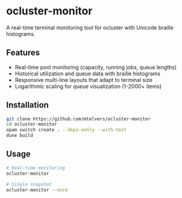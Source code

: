 # ocluster-monitor

A real-time terminal monitoring tool for ocluster with Unicode braille histograms.

## Features

- Real-time pool monitoring (capacity, running jobs, queue lengths)
- Historical utilization and queue data with braille histograms
- Responsive multi-line layouts that adapt to terminal size
- Logarithmic scaling for queue visualization (1-2000+ items)

## Installation

```bash
git clone https://github.com/mtelvers/ocluster-monitor
cd ocluster-monitor
opam switch create . --deps-oonly --with-test
dune build
```

## Usage

```bash
# Real-time monitoring
ocluster-monitor

# Single snapshot
ocluster-monitor --once
```

